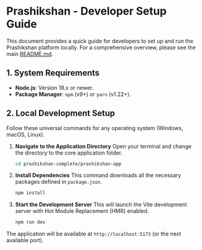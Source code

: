 <!-- c:/Users/samee/prashikshan-complete/COMPLETE_SETUP.md -->
# Prashikshan - Developer Setup Guide

This document provides a quick guide for developers to set up and run the Prashikshan platform locally. For a comprehensive overview, please see the main [README.md](./README.md).

## 1. System Requirements

-   **Node.js**: Version 18.x or newer.
-   **Package Manager**: `npm` (v9+) or `yarn` (v1.22+).

## 2. Local Development Setup

Follow these universal commands for any operating system (Windows, macOS, Linux).

1.  **Navigate to the Application Directory**
    Open your terminal and change the directory to the core application folder.
    ```bash
    cd prashikshan-complete/prashikshan-app
    ```

2.  **Install Dependencies**
    This command downloads all the necessary packages defined in `package.json`.
    ```bash
    npm install
    ```

3.  **Start the Development Server**
    This will launch the Vite development server with Hot Module Replacement (HMR) enabled.
    ```bash
    npm run dev
    ```

The application will be available at `http://localhost:5173` (or the next available port).
